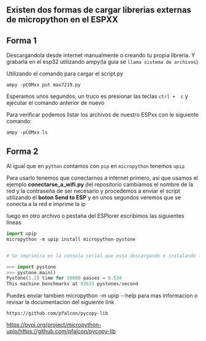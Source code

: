 ## Existen dos formas de cargar librerias externas de micropython en el ESPXX
## Forma 1
Descargandola desde internet manualmente o creando tu propia libreria. Y grabarla en el esp32 utilizando ampy(la guia se ``llama sistema de archivos``)

Utilizando el comando para cargar el script.py

    ampy -pCOMxx put max7219.py

Esperamos unos segundos, un truco es presionar las teclas ``ctrl +  c`` y ejecutar el comando anterior de nuevo

Para verificar podemos listar los archivos de nuestro ESPxx con le siguiente comando:

    ampy -pCOMxx ls

## Forma 2

Al igual que en ``python`` contamos con ``pip`` en ``micropython`` tenemos ``upip``

Para usarlo tenemos que conectarnos a internet primero, asi que usamos el ejemplo **conectarse_a_wifi.py** del repositorio
cambiamos el nombre de la red y la contraseña de ser necesario y procedemos a enviar el script utilizando el **boton Send to ESP** y en unos segundos veremos que se conecta a la red e imprime la ip 

luego en otro archivo o pestaña del ESPlorer escribimos las siguientes lineas

```python
import upip
micropython -m upip install micropython-pystone


# Se imprimira en la consola serial que esta descargando e instalando la libreria

>>> import pystone
>>> pystone.main()
Pystone(1.2) time for 50000 passes = 0.534
This machine benchmarks at 93633 pystones/second
```

Puedes enviar tambien
micropython -m upip --help para mas informacion o revisar la documentacion del siguiente link

    https://github.com/pfalcon/pycopy-lib

https://pypi.org/project/micropython-upip/https://github.com/pfalcon/pycopy-lib